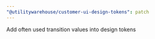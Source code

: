 ```yaml
---
"@utilitywarehouse/customer-ui-design-tokens": patch
---
```


Add often used transition values into design tokens
